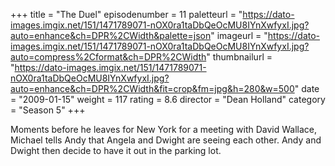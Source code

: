 +++
title = "The Duel"
episodenumber = 11
paletteurl = "https://dato-images.imgix.net/151/1471789071-nOX0ra1taDbQeOcMU8IYnXwfyxI.jpg?auto=enhance&ch=DPR%2CWidth&palette=json"
imageurl = "https://dato-images.imgix.net/151/1471789071-nOX0ra1taDbQeOcMU8IYnXwfyxI.jpg?auto=compress%2Cformat&ch=DPR%2CWidth"
thumbnailurl = "https://dato-images.imgix.net/151/1471789071-nOX0ra1taDbQeOcMU8IYnXwfyxI.jpg?auto=enhance&ch=DPR%2CWidth&fit=crop&fm=jpg&h=280&w=500"
date = "2009-01-15"
weight = 117
rating = 8.6
director = "Dean Holland"
category = "Season 5"
+++

Moments before he leaves for New York for a meeting with David Wallace, Michael tells Andy that Angela and Dwight are seeing each other. Andy and Dwight then decide to have it out in the parking lot.